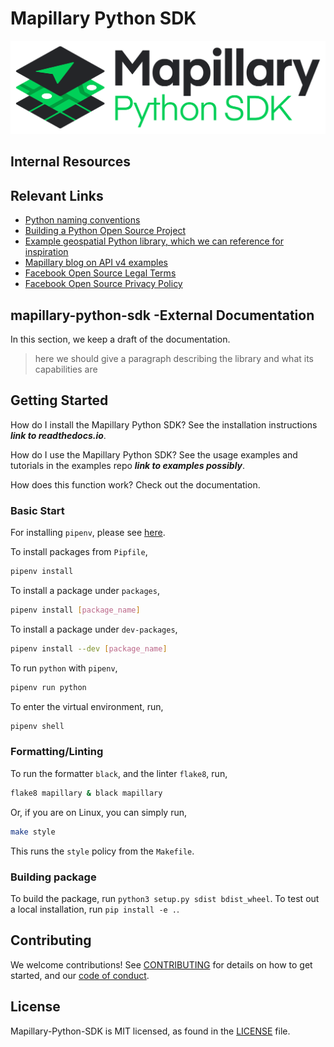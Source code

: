 # Mapillary Python SDK

![Mapillary Python SDK Logo](./assets/img/logo/PNG/MapillaryPythonSDK-Logo.png)

## Internal Resources

## Relevant Links

- [Python naming conventions](https://pythonguides.com/python-naming-conventions/)
- [Building a Python Open Source Project](https://towardsdatascience.com/build-your-first-open-source-python-project-53471c9942a7)
- [Example geospatial Python library, which we can reference for inspiration](https://github.com/gboeing/osmnx)
- [Mapillary blog on API v4 examples](https://blog.mapillary.com/update/2021/06/23/getting-started-with-the-new-mapillary-api-v4.html)
- [Facebook Open Source Legal Terms](https://opensource.fb.com/legal/terms/)
- [Facebook Open Source Privacy Policy](https://opensource.fb.com/legal/privacy/)

## mapillary-python-sdk -External Documentation

In this section, we keep a draft of the documentation.

> here we should give a paragraph describing the library and what its capabilities are

## Getting Started
  
How do I install the Mapillary Python SDK? See the installation instructions ***link to readthedocs.io***.

How do I use the Mapillary Python SDK? See the usage examples and tutorials in the examples repo ***link to examples possibly***.

How does this function work? Check out the documentation.

### Basic Start

For installing `pipenv`, please see [here](https://pypi.org/project/pipenv/).

To install packages from `Pipfile`,

```bash
pipenv install
```

To install a package under `packages`,

```bash
pipenv install [package_name]
```

To install a package under `dev-packages`,

```bash
pipenv install --dev [package_name]
```

To run `python` with `pipenv`,

```bash
pipenv run python
```

To enter the virtual environment, run,

```bash
pipenv shell
```

### Formatting/Linting

To run the formatter `black`, and the linter `flake8`, run,

```bash
flake8 mapillary & black mapillary
```

Or, if you are on Linux, you can simply run,

```bash
make style
```

This runs the `style` policy from the `Makefile`.

### Building package

To build the package, run `python3 setup.py sdist bdist_wheel`. To test out a local installation, run `pip install -e .`.

## Contributing

We welcome contributions! See [CONTRIBUTING](CONTRIBUTING.md) for details on how to get started, and our [code of conduct](CODE_OF_CONDUCT.md).

## License

Mapillary-Python-SDK is MIT licensed, as found in the [LICENSE](LICENSE) file.
